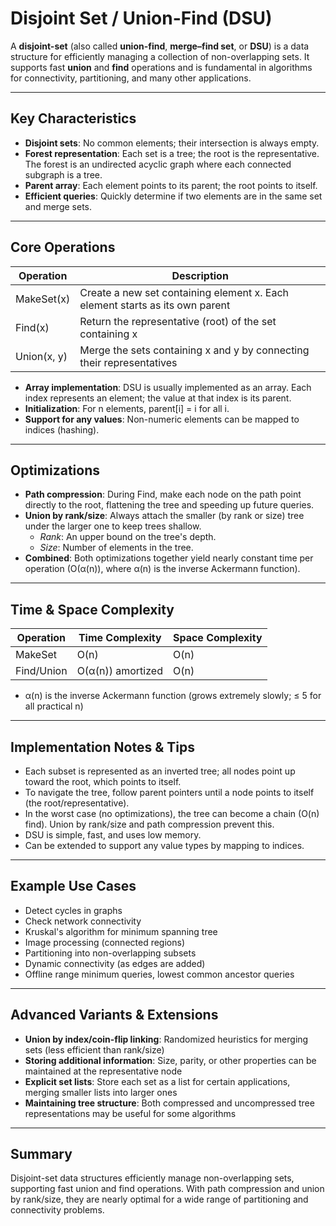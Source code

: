 # Disjoint Set / Union-Find (DSU)

A **disjoint-set** (also called **union-find**, **merge–find set**, or **DSU**) is a data structure for efficiently managing a collection of non-overlapping sets. It supports fast **union** and **find** operations and is fundamental in algorithms for connectivity, partitioning, and many other applications.

---

## Key Characteristics

- **Disjoint sets**: No common elements; their intersection is always empty.
- **Forest representation**: Each set is a tree; the root is the representative. The forest is an undirected acyclic graph where each connected subgraph is a tree.
- **Parent array**: Each element points to its parent; the root points to itself.
- **Efficient queries**: Quickly determine if two elements are in the same set and merge sets.

---

## Core Operations

| Operation   | Description                                                                  |
| ----------- | ---------------------------------------------------------------------------- |
| MakeSet(x)  | Create a new set containing element x. Each element starts as its own parent |
| Find(x)     | Return the representative (root) of the set containing x                     |
| Union(x, y) | Merge the sets containing x and y by connecting their representatives        |

- **Array implementation**: DSU is usually implemented as an array. Each index represents an element; the value at that index is its parent.
- **Initialization**: For n elements, parent[i] = i for all i.
- **Support for any values**: Non-numeric elements can be mapped to indices (hashing).

---

## Optimizations

- **Path compression**: During Find, make each node on the path point directly to the root, flattening the tree and speeding up future queries.
- **Union by rank/size**: Always attach the smaller (by rank or size) tree under the larger one to keep trees shallow.
  - _Rank_: An upper bound on the tree's depth.
  - _Size_: Number of elements in the tree.
- **Combined**: Both optimizations together yield nearly constant time per operation (O(α(n)), where α(n) is the inverse Ackermann function).

---

## Time & Space Complexity

| Operation  | Time Complexity   | Space Complexity |
| ---------- | ----------------- | ---------------- |
| MakeSet    | O(n)              | O(n)             |
| Find/Union | O(α(n)) amortized | O(n)             |

- α(n) is the inverse Ackermann function (grows extremely slowly; ≤ 5 for all practical n)

---

## Implementation Notes & Tips

- Each subset is represented as an inverted tree; all nodes point up toward the root, which points to itself.
- To navigate the tree, follow parent pointers until a node points to itself (the root/representative).
- In the worst case (no optimizations), the tree can become a chain (O(n) find). Union by rank/size and path compression prevent this.
- DSU is simple, fast, and uses low memory.
- Can be extended to support any value types by mapping to indices.

---

## Example Use Cases

- Detect cycles in graphs
- Check network connectivity
- Kruskal's algorithm for minimum spanning tree
- Image processing (connected regions)
- Partitioning into non-overlapping subsets
- Dynamic connectivity (as edges are added)
- Offline range minimum queries, lowest common ancestor queries

---

## Advanced Variants & Extensions

- **Union by index/coin-flip linking**: Randomized heuristics for merging sets (less efficient than rank/size)
- **Storing additional information**: Size, parity, or other properties can be maintained at the representative node
- **Explicit set lists**: Store each set as a list for certain applications, merging smaller lists into larger ones
- **Maintaining tree structure**: Both compressed and uncompressed tree representations may be useful for some algorithms

---

## Summary

Disjoint-set data structures efficiently manage non-overlapping sets, supporting fast union and find operations. With path compression and union by rank/size, they are nearly optimal for a wide range of partitioning and connectivity problems.
